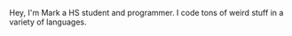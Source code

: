 Hey, I'm Mark a HS student and programmer. 
I code tons of weird stuff in a variety of languages.


<!---
Markcoolid/Markcoolid is a ✨ special ✨ repository because its `README.md` (this file) appears on your GitHub profile.
You can click the Preview link to take a look at your changes.
--->
